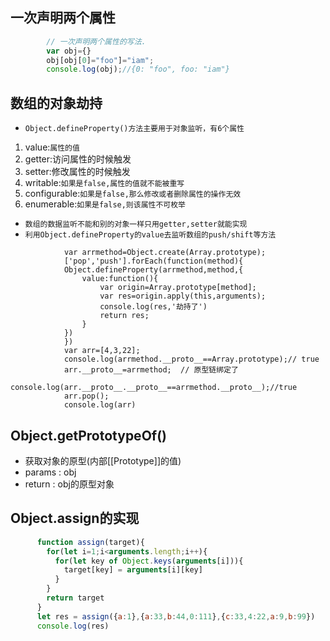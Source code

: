 ## 一次声明两个属性
```javascript
		// 一次声明两个属性的写法.
		var obj={}
		obj[obj[0]="foo"]="iam";
		console.log(obj);//{0: "foo", foo: "iam"}
```
## 数组的对象劫持
* `Object.defineProperty()方法主要用于对象监听，有6个属性`
1. value:`属性的值`
2. getter:访问属性的时候触发
3. setter:修改属性的时候触发
4. writable:`如果是false,属性的值就不能被重写`
5. configurable:`如果是false,那么修改或者删除属性的操作无效`
6. enumerable:`如果是false,则该属性不可枚举`
* `数组的数据监听不能和别的对象一样只用getter,setter就能实现`
* `利用Object.defineProperty的value去监听数组的push/shift等方法`
```
			var arrmethod=Object.create(Array.prototype);
			['pop','push'].forEach(function(method){
			Object.defineProperty(arrmethod,method,{
				value:function(){
					var origin=Array.prototype[method];
					var res=origin.apply(this,arguments);
					console.log(res,'劫持了')
					return res;
				}
			})	
			})
			var arr=[4,3,22];
			console.log(arrmethod.__proto__==Array.prototype);// true
			arr.__proto__=arrmethod;  // 原型链绑定了
			console.log(arr.__proto__.__proto__==arrmethod.__proto__);//true
			arr.pop();
			console.log(arr)
```

## Object.getPrototypeOf()
* 获取对象的原型(内部[[Prototype]]的值)
* params : obj
* return : obj的原型对象


## Object.assign的实现
```js
      function assign(target){
        for(let i=1;i<arguments.length;i++){
          for(let key of Object.keys(arguments[i])){
            target[key] = arguments[i][key]
          }
        }
        return target
      }
      let res = assign({a:1},{a:33,b:44,0:111},{c:33,4:22,a:9,b:99})
      console.log(res)
```
